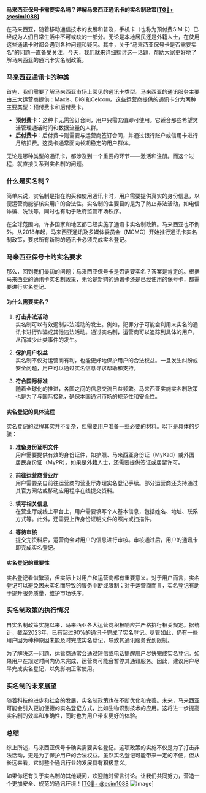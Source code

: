 **马来西亚保号卡需要实名吗？详解马来西亚通讯卡的实名制政策[[TG💪+ @esim1088](https://t.me/s/esim1088)]**

在马来西亚，随着移动通信技术的发展和普及，手机卡（也称为预付费SIM卡）已经成为人们日常生活中不可或缺的一部分。无论是本地居民还是外籍人士，在使用这些通讯卡时都会遇到各种问题和疑问。其中，关于“马来西亚保号卡是否需要实名”的问题一直备受关注。今天，我们就来详细探讨这一话题，帮助大家更好地了解马来西亚的通讯卡实名制政策。

### 马来西亚通讯卡的种类

首先，我们需要了解马来西亚市场上常见的通讯卡类型。马来西亚的通讯服务主要由三大运营商提供：Maxis、DiGi和Celcom。这些运营商提供的通讯卡分为两种主要类型：预付费卡和后付费卡。

- **预付费卡**：这种卡无需签订合同，用户只需充值即可使用。它适合那些希望灵活管理通话时间和数据流量的人群。
- **后付费卡**：后付费卡则需要与运营商签订合同，并通过银行账户或信用卡进行月结扣费。这类卡通常面向长期稳定的用户群体。

无论是哪种类型的通讯卡，都涉及到一个重要的环节——激活和注册。而这个过程，就直接关系到实名制的问题。

### 什么是实名制？

简单来说，实名制是指在购买和使用通讯卡时，用户需要提供真实的身份信息，以便运营商能够核实用户的合法性。实名制的主要目的是为了防止非法活动，如电信诈骗、洗钱等，同时也有助于政府监管市场秩序。

在全球范围内，许多国家和地区都已经实施了通讯卡实名制政策。马来西亚也不例外。从2018年起，马来西亚通讯及多媒体委员会（MCMC）开始推行通讯卡实名制政策，要求所有新购的通讯卡必须完成实名登记。

### 马来西亚保号卡的实名要求

那么，回到我们最初的问题：马来西亚保号卡是否需要实名？答案是肯定的。根据马来西亚的通讯卡实名制政策，无论是新购的通讯卡还是已经使用的保号卡，都需要进行实名登记。

#### 为什么需要实名？

1. **打击非法活动**  
   实名制可以有效遏制非法活动的发生。例如，犯罪分子可能会利用未实名的通讯卡进行诈骗或其他违法活动。通过实名制，运营商可以追踪到具体的用户，从而减少此类事件的发生。

2. **保护用户权益**  
   实名制不仅对运营商有利，也能更好地保护用户的合法权益。一旦发生纠纷或安全问题，用户可以通过实名信息寻求帮助和支持。

3. **符合国际标准**  
   随着全球化的推进，各国之间的信息交流日益频繁。马来西亚实施实名制政策也是为了与国际接轨，确保本国通讯市场的规范性和安全性。

#### 实名登记的具体流程

实名登记的过程其实并不复杂，但需要用户准备一些必要的材料。以下是具体的步骤：

1. **准备身份证明文件**  
   用户需要提供有效的身份证件，如护照、马来西亚身份证（MyKad）或外国居民身份证（MyPR）。如果是外籍人士，还需要提供签证或居留许可。

2. **前往运营商营业厅**  
   用户需要亲自前往运营商的营业厅办理实名登记手续。部分运营商还支持通过其官方网站或移动应用程序在线提交资料。

3. **填写相关信息**  
   在营业厅或线上平台上，用户需要填写个人基本信息，包括姓名、地址、联系方式等。此外，还需要上传身份证明文件的照片或扫描件。

4. **等待审核**  
   提交完资料后，运营商会对用户的信息进行审核。审核通过后，用户的通讯卡即完成实名登记。

#### 实名登记的重要性

实名登记看似繁琐，但实际上对用户和运营商都有重要意义。对于用户而言，实名登记可以避免因未实名而导致的服务中断或限制；对于运营商而言，实名登记有助于提升服务质量，维护市场秩序。

### 实名制政策的执行情况

自实名制政策实施以来，马来西亚各大运营商积极响应并严格执行相关规定。据统计，截至2023年，已有超过90%的通讯卡完成了实名登记。尽管如此，仍有一些用户因为种种原因未能及时完成实名登记，导致其通讯服务受到限制。

为了解决这一问题，运营商通常会通过短信或电话提醒用户尽快完成实名登记。如果用户在规定时间内仍未完成，运营商可能会暂停其通讯服务。因此，建议用户尽早完成实名登记，以免影响正常使用。

### 实名制的未来展望

随着科技的进步和社会的发展，实名制政策也在不断优化和完善。未来，马来西亚可能会引入更加便捷的实名登记方式，比如生物识别技术的应用。这将进一步提高实名制的效率和准确性，同时也为用户带来更好的体验。

### 总结

综上所述，马来西亚保号卡确实需要实名登记。这项政策的实施不仅是为了打击非法活动，更是为了保护用户的合法权益。虽然实名登记可能带来一定的不便，但从长远来看，它对整个通讯行业的发展具有积极意义。

如果你还有关于实名制的其他疑问，欢迎随时留言讨论。让我们共同努力，营造一个更加安全、规范的通讯环境！[[TG💪+ @esim1088](https://t.me/s/esim1088) ![Image](https://i.postimg.cc/4NQfJmqS/Snipaste-2025-05-13-00-14-12.png)]